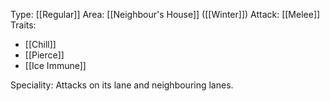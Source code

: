 Type: [[Regular]]
Area: [[Neighbour's House]] ([[Winter]])
Attack: [[Melee]]
Traits:
- [[Chill]]
- [[Pierce]]
- [[Ice Immune]]

Speciality: Attacks on its lane and neighbouring lanes.